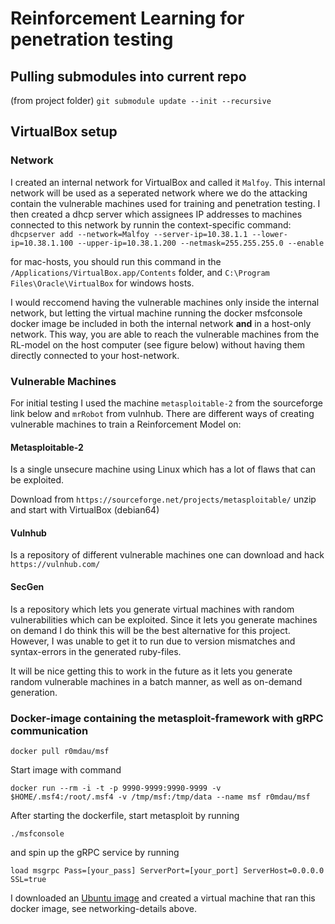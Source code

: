 # Reinforcement Learning for penetration testing

## Pulling submodules into current repo
(from project folder)
```git submodule update --init --recursive```

## VirtualBox setup
### Network
I created an internal network for VirtualBox and called it `Malfoy`.
This internal network will be used as a seperated network where we do the attacking contain the vulnerable machines used for training and penetration testing.
I then created a dhcp server which assignees IP addresses to machines connected to this network by runnin the context-specific command:
```dhcpserver add --network=Malfoy --server-ip=10.38.1.1 --lower-ip=10.38.1.100 --upper-ip=10.38.1.200 --netmask=255.255.255.0 --enable```

for mac-hosts, you should run this command in the 
```/Applications/VirtualBox.app/Contents``` folder, and
```C:\Program Files\Oracle\VirtualBox``` for windows hosts.

I would reccomend having the vulnerable machines only inside the internal network, but letting the virtual machine running the docker msfconsole docker image be included in both the internal network **and** in a host-only network. This way, you are able to reach the vulnerable machines from the RL-model on the host computer (see figure below) without having them directly connected to your host-network.


### Vulnerable Machines
For initial testing I used the machine `metasploitable-2` from the sourceforge link below and `mrRobot` from vulnhub.
There are different ways of creating vulnerable machines to train a Reinforcement Model on:

#### Metasploitable-2
Is a single unsecure machine using Linux which has a lot of flaws that can be exploited.

Download from ```https://sourceforge.net/projects/metasploitable/```
unzip and start with VirtualBox (debian64)

#### Vulnhub
Is a repository of different vulnerable machines one can download and hack
```https://vulnhub.com/```

#### SecGen
Is a repository which lets you generate virtual machines with random vulnerabilities which can be exploited. Since it lets you generate machines on demand
I do think this will be the best alternative for this project. However, I was unable to get it to run due to version mismatches and syntax-errors in the generated ruby-files.

It will be nice getting this to work in the future as it lets you generate random vulnerable machines in a batch manner, as well as on-demand generation.


### Docker-image containing the metasploit-framework with gRPC communication
```docker pull r0mdau/msf```

Start image with command 

```docker run --rm -i -t -p 9990-9999:9990-9999 -v $HOME/.msf4:/root/.msf4 -v /tmp/msf:/tmp/data --name msf r0mdau/msf```

After starting the dockerfile, start metasploit by running 

```./msfconsole```

and spin up the gRPC service by running

```load msgrpc Pass=[your_pass] ServerPort=[your_port] ServerHost=0.0.0.0 SSL=true```

I downloaded an [Ubuntu image](https://ubuntu.com/download/desktop) and created a virtual machine that ran this docker image, see networking-details above.

